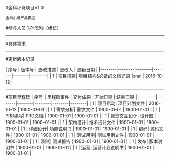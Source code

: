 #金科小哥项目V1.0

	金科小哥产品概述

#参与人员
1.孙茂昀（组长）

_ _ _

#具体需求


_ _ _

#更新版本记录

| 序号 | 版本号  | 更改描述 | 更改人 | 更新日期 |
|--------|--------|--------|--------|--------|--------|
|   1    | 项目搭建| 项目结构&必备的文档记录 |snail| 2016-10-12 | 



_ _ _

#项目里程碑
| 序号 | 里程碑事件  | 交付成果 | 开始日期 | 结束日期 |
|--------|--------|--------|--------|--------|--------|
|   1    | 项目启动| 项目计划文件 | 2016-10-12 | 1900-01-01 | 
|   1    | 需求分析| 需求文件 | 1900-01-01 | 1900-01-01 | 
|   1    | PRD编写| PRD文档 | 1900-01-01 | 1900-01-01 | 
|   1    | 视觉交互设计| 设计图 | 1900-01-01 | 1900-01-01 | 
|   1    | 架构设计| 技术设计文件 | 1900-01-01 | 1900-01-01 | 
|   1    | 详细设计| 功能说明书 | 1900-01-01 | 1900-01-01 | 
|   1    | 编码| 源码文件 | 1900-01-01 | 1900-01-01 | 
|   1    | 测试用例| 测试用例文件 | 1900-01-01 | 1900-01-01 | 
|   1    | 测试| 测试报告 | 1900-01-01 | 1900-01-01 | 
|   1    | 发布| 版本说明书 | 1900-01-01 | 1900-01-01 | 
|   1    | 运营| 运营计划说明书 | 1900-01-01 | 1900-01-01 | 


